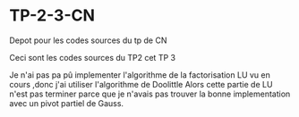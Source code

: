 # TP-2-3-CN
Depot pour les codes sources du tp de CN

Ceci sont les codes sources du TP2 cet TP 3

Je n'ai pas pa pû implementer l'algorithme de la factorisation LU vu en cours ,donc j'ai utiliser l'algorithme de Doolittle 
Alors cette partie de LU n'est pas terminer parce que je n'avais pas trouver la bonne implementation avec un pivot partiel de Gauss.
